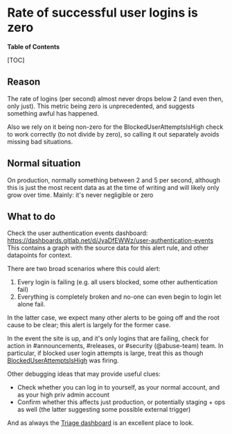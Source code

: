 # Rate of successful user logins is zero

**Table of Contents**

[TOC]

## Reason

The rate of logins (per second) almost never drops below 2 (and even then, only just).  This metric being zero is unprecedented, and suggests something awful has happened.

Also we rely on it being non-zero for the BlockedUserAttemptsIsHigh check to work correctly (to not divide by zero), so calling it out separately avoids missing bad situations.

## Normal situation

On production, normally something between 2 and 5 per second, although this is just the most recent data as at the time of writing and will likely only grow over time.  Mainly: it's never negligible or zero

## What to do

Check the user authentication events dashboard: <https://dashboards.gitlab.net/d/JyaDfEWWz/user-authentication-events>  This contains a graph with the source data for this alert rule, and other datapoints for context.

There are two broad scenarios where this could alert:

1. Every login is failing (e.g. all users blocked, some other authentication fail)
1. Everything is completely broken and no-one can even begin to login let alone fail.

In the latter case, we expect many other alerts to be going off and the root cause to be clear; this alert is largely for the former case.

In the event the site is up, and it's only logins that are failing, check for action in #announcements, #releases, or #security (@abuse-team) team.  In particular, if blocked user login attempts is large, treat this as though [BlockedUserAttemptsIsHigh](blocked-user-logins.md) was firing.

Other debugging ideas that may provide useful clues:

* Check whether you can log in to yourself, as your normal account, and as your high priv admin account
* Confirm whether this affects just production, or potentially staging + ops as well (the latter suggesting some possible external trigger)

And as always the [Triage dashboard]( https://dashboards.gitlab.net/d/RZmbBr7mk/gitlab-triage?orgId=1) is an excellent place to look.
